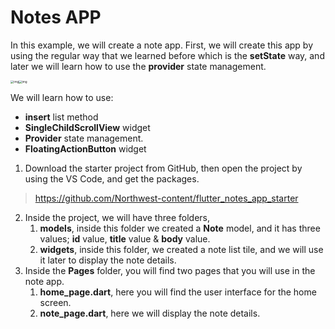 # Notes APP

In this example, we will create a note app. First, we will create this app by using the regular way that we learned before which is the **setState** way, and later we will learn how to use the **provider** state management.

<img src="https://lh4.googleusercontent.com/EAvD9sEoDIgIxq0XwnPAWS_ZWmgkQLYlUZoWqsKTre2p33DrCOny9LPg3fyBsK7uLSd6nHPZtQyA8SgVv7woM6D7SsLhVpu5TR8u8yWltfaSgVcrYueOKgEwqf7sf4uSi97vnvTa" alt="img" style="zoom:33%;" /><img src="https://lh6.googleusercontent.com/5ImNIL1Uq4VNLqZdzI5hEswvtW8UgVKBpl97WLgBY9CUkksBCjFnQcqRB4MbYXVV0ycLAij6bXU895hM9G6mb2bP513Rbu_hhgdBS8Uql5wCPxHKkNVD5MufwGvoIe8txvOkWlXK" alt="img" style="zoom:33%;" />

We will learn how to use:

- **insert** list method
- **SingleChildScrollView** widget
- **Provider** state management.
- **FloatingActionButton** widget

1. Download the starter project from GitHub, then open the project by using the VS Code, and get the packages.

> https://github.com/Northwest-content/flutter_notes_app_starter

2. Inside the project, we will have three folders,
   1. **models**, inside this folder we created a **Note** model, and it has three values; **id** value, **title** value & **body** value.
   2. **widgets**, inside this folder, we created a note list tile, and we will use it later to display the note details.
3. Inside the **Pages** folder, you will find two pages that you will use in the note app.
   1. **home_page.dart**, here you will find the user interface for the home screen.
   2. **note_page.dart**, here we will display the note details.
